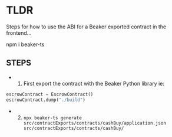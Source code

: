 # TLDR

Steps for how to use the ABI for a Beaker exported contract in the frontend...

npm i beaker-ts

## STEPS

- 1. First export the contract with the Beaker Python library ie:

```.py
escrowContract = EscrowContract()
escrowContract.dump("./build")
```

- 2. `npx beaker-ts generate src/contractExports/contracts/cashBuy/application.json src/contractExports/contracts/cashBuy/`
